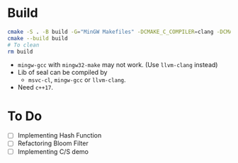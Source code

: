 
# Build

```bash
cmake -S . -B build -G="MinGW Makefiles" -DCMAKE_C_COMPILER=clang -DCMAKE_CXX_COMPILER=clang++
cmake --build build
# To clean
rm build
```

- `mingw-gcc` with `mingw32-make` may not work. (Use `llvm-clang` instead)
- Lib of seal can be compiled by 
  - `msvc-cl`, `mingw-gcc` or `llvm-clang`. 
- Need `c++17`.

# To Do

- [ ] Implementing Hash Function
- [ ] Refactoring Bloom Filter
- [ ] Implementing C/S demo 